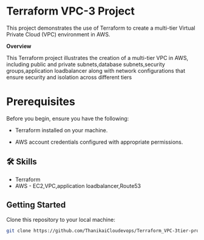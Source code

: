 # Terraform VPC-3 Project


This project demonstrates the use of Terraform to create a multi-tier Virtual Private Cloud (VPC) environment in AWS.

**Overview**
<summary>
  
This Terraform project illustrates the creation of a multi-tier VPC in AWS, including public and private subnets,database subnets,security groups,application loadbalancer along with network configurations that ensure security and isolation across different tiers

</summary>

# Prerequisites

Before you begin, ensure you have the following:

- Terraform installed on your machine.

- AWS account credentials configured with appropriate permissions.

## 🛠 Skills
- Terraform
- AWS - EC2,VPC,application loadbalancer,Route53

## Getting Started

Clone this repository to your local machine:
```bash
git clone https://github.com/ThanikaiCloudevops/Terraform_VPC-3tier-project
```


